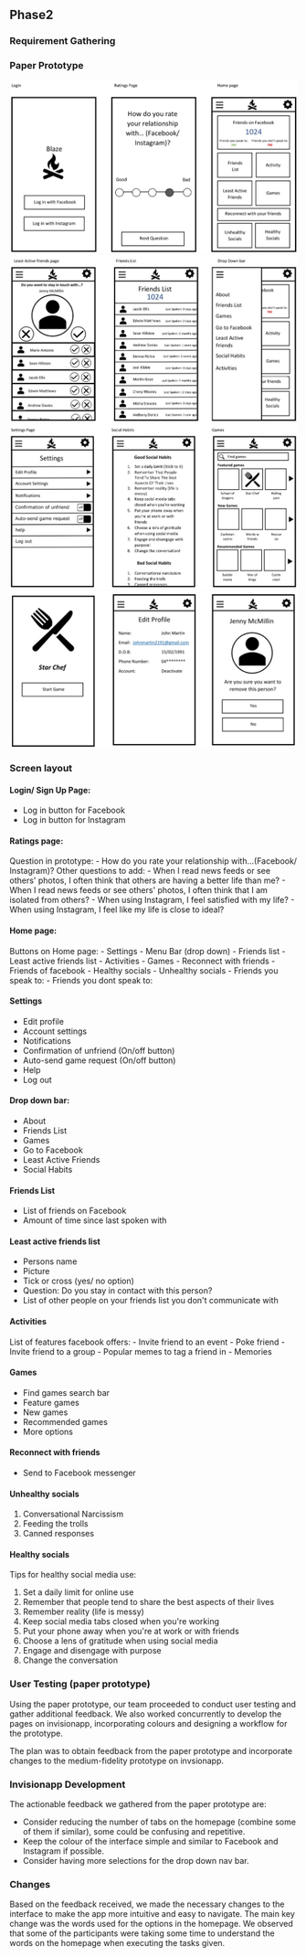 ## Phase2

### Requirement Gathering

### Paper Prototype
![PP](https://github.com/deco3500-2018/social-media/blob/master/images/Low-fidelity-prototype-new-1.jpg)
![PP](https://github.com/deco3500-2018/social-media/blob/master/images/Low-fidelity-prototype-new-2.jpg)
![PP](https://github.com/deco3500-2018/social-media/blob/master/images/Low-fidelity-prototype-new-3.jpg)
![PP](https://github.com/deco3500-2018/social-media/blob/master/images/Low-fidelity-prototype-new-4.jpg)

### Screen layout

#### Login/ Sign Up Page:
  - Log in button for Facebook
  - Log in button for Instagram
  
#### Ratings page:
  Question in prototype: 
    - How do you rate your relationship with...(Facebook/ Instagram)?
  Other questions to add:
    - When I read news feeds or see others' photos, I often think that others are having a better life than me?
    - When I read news feeds or see others' photos, I often think that I am isolated from others?
    - When using Instagram, I feel satisfied with my life?
    - When using Instagram, I feel like my life is close to ideal?
    
#### Home page:
  Buttons on Home page:
    - Settings
    - Menu Bar (drop down)
    - Friends list
    - Least active friends list
    - Activities
    - Games
    - Reconnect with friends
    - Friends of facebook
    - Healthy socials
    - Unhealthy socials
          - Friends you speak to:
          - Friends you dont speak to:

#### Settings
  - Edit profile
  - Account settings
  - Notifications
  - Confirmation of unfriend (On/off button)
  - Auto-send game request (On/off button)
  - Help
  - Log out
  
#### Drop down bar:
  - About
  - Friends List
  - Games
  - Go to Facebook
  - Least Active Friends
  - Social Habits

#### Friends List
  - List of friends on Facebook
  - Amount of time since last spoken with

#### Least active friends list
  - Persons name
  - Picture
  - Tick or cross (yes/ no option)
  - Question: Do you stay in contact with this person?
  - List of other people on your friends list you don't communicate with

#### Activities
  List of features facebook offers:
      - Invite friend to an event
      - Poke friend
      - Invite friend to a group
      - Popular memes to tag a friend in
      - Memories

#### Games
  - Find games search bar
  - Feature games
  - New games
  - Recommended games
  - More options

#### Reconnect with friends
  - Send to Facebook messenger

#### Unhealthy socials
  1. Conversational Narcissism
  2. Feeding the trolls
  3. Canned responses

#### Healthy socials
Tips for healthy social media use:
  1. Set a daily limit for online use
  2. Remember that people tend to share the best aspects of their lives
  3. Remember reality (life is messy)
  4. Keep social media tabs closed when you're working
  5. Put your phone away when you're at work or with friends
  6. Choose a lens of gratitude when using social media
  7. Engage and disengage with purpose
  8. Change the conversation

### User Testing (paper prototype)

Using the paper prototype, our team proceeded to conduct user testing and gather additional feedback. We also worked concurrently to develop the pages on invisionapp, incorporating colours and designing a workflow for the prototype.

The plan was to obtain feedback from the paper prototype and incorporate changes to the medium-fidelity prototype on invsionapp. 


### Invisionapp Development

The actionable feedback we gathered from the paper prototype are:

- Consider reducing the number of tabs on the homepage (combine some of them if similar), some could be confusing and repetitive.
- Keep the colour of the interface simple and similar to Facebook and Instagram if possible.
- Consider having more selections for the drop down nav bar.

### Changes 

Based on the feedback received, we made the necessary changes to the interface to make the app more intuitive and easy to navigate. 
The main key change was the words used for the options in the homepage. We observed that some of the participants were taking some time to understand the words on the homepage when executing the tasks given. 
